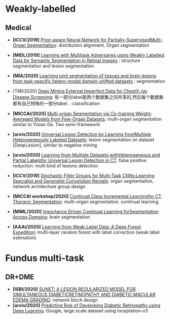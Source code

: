 # Weakly-labelled 

## Medical 
- **[ICCV/2019]** [Prior-aware Neural Network for Partially-SupervisedMulti-Organ Segmentation](https://openaccess.thecvf.com/content_ICCV_2019/papers/Zhou_Prior-Aware_Neural_Network_for_Partially-Supervised_Multi-Organ_Segmentation_ICCV_2019_paper.pdf): distribution alignment. Organ segmentation
- **[MIDL/2019]** [Learning with Multitask Adversaries using Weakly Labelled Data for Semantic Segmentation in Retinal Images](https://openreview.net/pdf?id=HJe6f0BexN) : structure segmentation and lesion segmentation
- **[MIA/2020]** [Learning joint segmentation of tissues and brain lesions from task-specific hetero-modal domain-shifted datasets](https://www.sciencedirect.com/science/article/pii/S1361841520302267) : segmentation

- [TMI/2020] [Deep Mining External Imperfect Data for ChestX-ray Disease Screening](https://arxiv.org/pdf/2006.03796.pdf): 有一部分label是两个数据集之间共享的,然后每个数据集都有自己特殊的一部分label. : classification
- **[MICCAI/2020]** [Multi-organ Segmentation via Co-training Weight-Averaged Models from Few-Organ Datasets](https://link.springer.com/chapter/10.1007/978-3-030-59719-1_15): multi-organ segmentation similar to Yixiao Ge. Two semi-framework
- **[arxiv/2020]** [Universal Lesion Detection by Learning fromMultiple Heterogeneously Labeled Datasets](https://arxiv.org/pdf/2005.13753.pdf): lesion segmentation on dataset [DeepLesion], similar to negative mining
- **[arxiv/2020]** [Learning from Multiple Datasets withHeterogeneous and Partial Labelsfor Universal Lesion Detection in CT](https://arxiv.org/pdf/2009.02577.pdf): false positive reduction. multi kind of lesions detection
- **[ICCV/2019]** [Stochastic Filter Groups for Multi-Task CNNs:Learning Specialist and Generalist Convolution Kernels](https://openaccess.thecvf.com/content_ICCV_2019/papers/Bragman_Stochastic_Filter_Groups_for_Multi-Task_CNNs_Learning_Specialist_and_Generalist_ICCV_2019_paper.pdf): organ segmentation, network architecture group design
- **[MICCAI workshop/2020]** [Continual Class Incremental Learningfor CT Thoracic Segmentation](https://arxiv.org/abs/2008.05557): multi-organ segmentation. continual learning.
- **[MIML/2020]** [Importance Driven Continual Learning forSegmentation Across Domains](https://link.springer.com/chapter/10.1007/978-3-030-59861-7_43): brain segmentation
- **[AAAi/2020]** [Learning from Weak-Label Data: A Deep Forest Expedition](http://www.lamda.nju.edu.cn/yangl/paper/AAAI.pdf): multi-layer random forest with label correction (weak label estimation)



# Fundus multi-task
## DR+DME
- **[ISBI/2020]** [SUNET: A LESION REGULARIZED MODEL FOR SIMULTANEOUS DIABETICRETINOPATHY AND DIABETIC MACULAR EDEMA GRADING](https://ieeexplore.ieee.org/stamp/stamp.jsp?tp=&arnumber=9098673): network block design
- **[arxiv/2020]** [Predicting Risk of Developing Diabetic Retinopathy using Deep Learning](https://arxiv.org/abs/2008.04370) :Google, large scale dataset using inceptation-v3